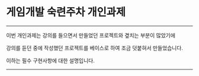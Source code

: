 # 게임개발 숙련주차 개인과제
---

이번 개인과제는 강의를 들으면서 만들었던 프로젝트와 곂치는 부분이 많았기에

강의를 듣던 중에 작성했던 프로젝트를 베이스로 하여 조금 덧붙혀서 만들었습니다.

이하는 필수 구현사항에 대한 설명입니다. 

---
